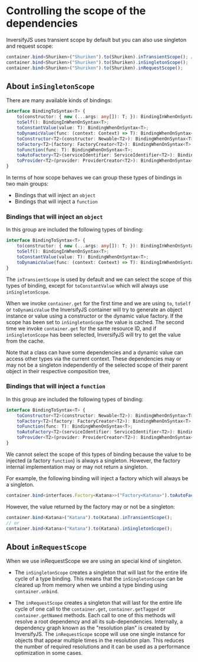 # Controlling the scope of the dependencies

InversifyJS uses transient scope by default but you can also use singleton and request scope:

```ts
container.bind<Shuriken>("Shuriken").to(Shuriken).inTransientScope(); // Default
container.bind<Shuriken>("Shuriken").to(Shuriken).inSingletonScope();
container.bind<Shuriken>("Shuriken").to(Shuriken).inRequestScope();
```

## About `inSingletonScope`

There are many available kinds of bindings:

```ts
interface BindingToSyntax<T> {
    to(constructor: { new (...args: any[]): T; }): BindingInWhenOnSyntax<T>;
    toSelf(): BindingInWhenOnSyntax<T>;
    toConstantValue(value: T): BindingWhenOnSyntax<T>;
    toDynamicValue(func: (context: Context) => T): BindingWhenOnSyntax<T>;
    toConstructor<T2>(constructor: Newable<T2>): BindingWhenOnSyntax<T>;
    toFactory<T2>(factory: FactoryCreator<T2>): BindingWhenOnSyntax<T>;
    toFunction(func: T): BindingWhenOnSyntax<T>;
    toAutoFactory<T2>(serviceIdentifier: ServiceIdentifier<T2>): BindingWhenOnSyntax<T>;
    toProvider<T2>(provider: ProviderCreator<T2>): BindingWhenOnSyntax<T>;
}
```

In terms of how scope behaves we can group these types of bindings in two main groups:

- Bindings that will inject an `object`
- Bindings that will inject a `function`

### Bindings that will inject an `object`

In this group are included the following types of binding:

```ts
interface BindingToSyntax<T> {
    to(constructor: { new (...args: any[]): T; }): BindingInWhenOnSyntax<T>;
    toSelf(): BindingInWhenOnSyntax<T>;
    toConstantValue(value: T): BindingWhenOnSyntax<T>;
    toDynamicValue(func: (context: Context) => T): BindingInWhenOnSyntax<T>;
}
```

The `inTransientScope` is used by default and we can select the scope of this types of binding, except for `toConstantValue` which will always use `inSingletonScope`.

When we invoke `container.get` for the first time and we are using `to`, `toSelf` or `toDynamicValue` the InversifyJS container will try to generate an object instance or value using a constructor or the dynamic value factory. If the scope has been set to `inSingletonScope` the value is cached. The second time we invoke `container.get` for the same resource ID, and if `inSingletonScope` has been selected, InversifyJS will try to get the value from the cache.

Note that a class can have some dependencies and a dynamic value can access other types via the current context. These dependencies may or may not be a singleton independently of the selected scope of their parent object in their respective composition tree,

### Bindings that will inject a `function`

In this group are included the following types of binding:

```ts
interface BindingToSyntax<T> {
    toConstructor<T2>(constructor: Newable<T2>): BindingWhenOnSyntax<T>;
    toFactory<T2>(factory: FactoryCreator<T2>): BindingWhenOnSyntax<T>;
    toFunction(func: T): BindingWhenOnSyntax<T>;
    toAutoFactory<T2>(serviceIdentifier: ServiceIdentifier<T2>): BindingWhenOnSyntax<T>;
    toProvider<T2>(provider: ProviderCreator<T2>): BindingWhenOnSyntax<T>;
}
```

We cannot select the scope of this types of binding because the value to be injected (a factory `function`) is always a singleton. However, the factory internal implementation may or may not return a singleton.

For example, the following binding will inject a factory which will always be a singleton.

```ts
container.bind<interfaces.Factory<Katana>>("Factory<Katana>").toAutoFactory<Katana>("Katana");
```

However, the value returned by the factory may or not be a singleton:

```ts
container.bind<Katana>("Katana").to(Katana).inTransientScope();
// or
container.bind<Katana>("Katana").to(Katana).inSingletonScope();
```

## About `inRequestScope`

When we use inRequestScope we are using an special kind of singleton.

- The `inSingletonScope` creates a singleton that will last for the entire life cycle of a type binding. This means that the `inSingletonScope` can be cleared up from memory when we unbind a type binding using `container.unbind`.

- The `inRequestScope` creates a singleton that will last for the entire life cycle of one call to the `container.get`, `container.getTagged` or `container.getNamed` methods. Each call to one of this methods will resolve a root dependency and all its sub-dependencies. Internally, a dependency graph known as the "resolution plan" is created by InversifyJS. The `inRequestScope` scope will use one single instance for objects that appear multiple times in the resolution plan. This reduces the number of required resolutions and it can be used as a performance optimization in some cases.
